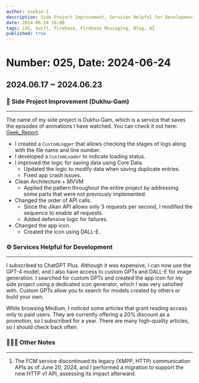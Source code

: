 ```yaml
---
author: sookim-1
description: Side Project Improvement, Services Helpful for Development, FCM HTTP v1 Migration
date: 2024-06-24 16:00
tags: iOS, Swift, Firebase, Firebase Messaging, Blog, AI
published: true
---
```

# Number: 025, Date: 2024-06-24
## 2024.06.17 ~ 2024.06.23
### 🚀 Side Project Improvement (Dukhu-Gam)
---

The name of my side project is Dukhu-Gam, which is a service that saves the episodes of animations I have watched. You can check it out here: [Geek_Report](https://github.com/sookim-1/Geek_Report).

- I created a `CustomLogger` that allows checking the stages of logs along with the file name and line number.
- I developed a `CustomLoader` to indicate loading status.
- I improved the logic for saving data using Core Data.
    - Updated the logic to modify data when saving duplicate entries.
    - Fixed app crash issues.
- Clean Architecture + MVVM
    - Applied the pattern throughout the entire project by addressing some parts that were not previously implemented.
- Changed the order of API calls.
    - Since the Jikan API allows only 3 requests per second, I modified the sequence to enable all requests.
    - Added defensive logic for failures.
- Changed the app icon.
    - Created the icon using DALL-E.

### ⚙️ Services Helpful for Development
---

I subscribed to ChatGPT Plus. Although it was expensive, I can now use the GPT-4 model, and I also have access to custom GPTs and DALL-E for image generation. I searched for custom GPTs and created the app icon for my side project using a dedicated icon generator, which I was very satisfied with. Custom GPTs allow you to search for models created by others or build your own.

While browsing Medium, I noticed some articles that grant reading access only to paid users. They are currently offering a 20% discount as a promotion, so I subscribed for a year. There are many high-quality articles, so I should check back often.

### 🙋🏻‍♂️ Other Notes
---

1. The FCM service discontinued its legacy (XMPP, HTTP) communication APIs as of June 20, 2024, and I performed a migration to support the new HTTP v1 API, assessing its impact afterward.

